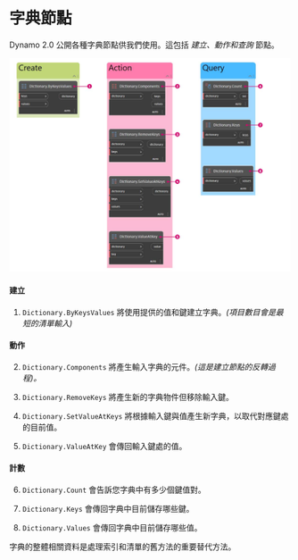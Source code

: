 # 字典節點

Dynamo 2.0 公開各種字典節點供我們使用。這包括 _建立、動作和查詢_ 節點。

![](../images/5-5/2/dictionarynodes-nodes.jpg)

#### 建立

1. `Dictionary.ByKeysValues` 將使用提供的值和鍵建立字典。_(項目數目會是最短的清單輸入)_

#### 動作

2. `Dictionary.Components` 將產生輸入字典的元件。_(這是建立節點的反轉過程)。_

3. `Dictionary.RemoveKeys` 將產生新的字典物件但移除輸入鍵。

4. `Dictionary.SetValueAtKeys` 將根據輸入鍵與值產生新字典，以取代對應鍵處的目前值。

5. `Dictionary.ValueAtKey` 會傳回輸入鍵處的值。

#### 計數

6. `Dictionary.Count` 會告訴您字典中有多少個鍵值對。

7. `Dictionary.Keys` 會傳回字典中目前儲存哪些鍵。

8. `Dictionary.Values` 會傳回字典中目前儲存哪些值。

字典的整體相關資料是處理索引和清單的舊方法的重要替代方法。
